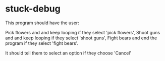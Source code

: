 # stuck-debug

This program should have the user:

Pick flowers and and keep looping if they select 'pick flowers',
Shoot guns and and keep looping if they select 'shoot guns',
Fight bears and end the program if they select 'fight bears'. 

It should tell them to select an option if they choose 'Cancel'

